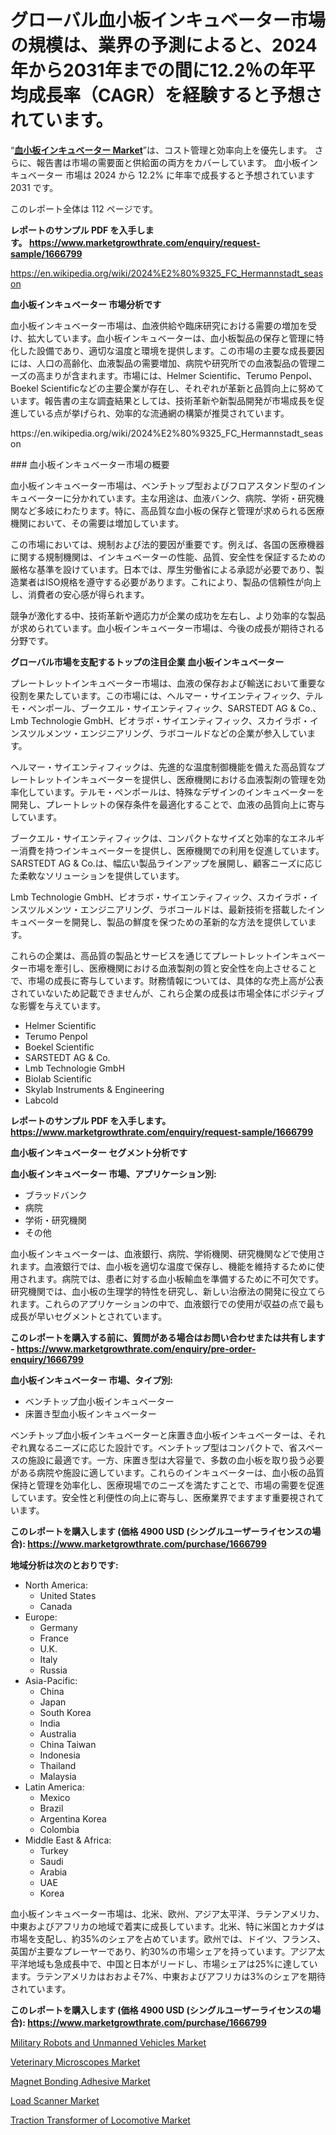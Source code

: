 <p><h1>グローバル血小板インキュベーター市場の規模は、業界の予測によると、2024年から2031年までの間に12.2％の年平均成長率（CAGR）を経験すると予想されています。</h1></p><p>&ldquo;<strong><a href="https://www.marketgrowthrate.com/platelet-incubators-r1666799">血小板インキュベーター Market</a></strong>&rdquo;は、コスト管理と効率向上を優先します。 さらに、報告書は市場の需要面と供給面の両方をカバーしています。 血小板インキュベーター 市場は 2024 から 12.2% に年率で成長すると予想されています2031 です。</p>
<p>このレポート全体は 112 ページです。</p>
<p><strong>レポートのサンプル PDF を入手します。&nbsp;<a href="https://www.marketgrowthrate.com/enquiry/request-sample/1666799">https://www.marketgrowthrate.com/enquiry/request-sample/1666799</a></strong></p>
<p><a href="https://en.wikipedia.org/wiki/2024%E2%80%9325_FC_Hermannstadt_season">https://en.wikipedia.org/wiki/2024%E2%80%9325_FC_Hermannstadt_season</a></p>
<p><strong>血小板インキュベーター 市場分析です</strong></p>
<p><p>血小板インキュベーター市場は、血液供給や臨床研究における需要の増加を受け、拡大しています。血小板インキュベーターは、血小板製品の保存と管理に特化した設備であり、適切な温度と環境を提供します。この市場の主要な成長要因には、人口の高齢化、血液製品の需要増加、病院や研究所での血液製品の管理ニーズの高まりが含まれます。市場には、Helmer Scientific、Terumo Penpol、Boekel Scientificなどの主要企業が存在し、それぞれが革新と品質向上に努めています。報告書の主な調査結果としては、技術革新や新製品開発が市場成長を促進している点が挙げられ、効率的な流通網の構築が推奨されています。</p></p>
<p>https://en.wikipedia.org/wiki/2024%E2%80%9325_FC_Hermannstadt_season</p>
<p><p>### 血小板インキュベーター市場の概要</p><p>血小板インキュベーター市場は、ベンチトップ型およびフロアスタンド型のインキュベーターに分かれています。主な用途は、血液バンク、病院、学術・研究機関など多岐にわたります。特に、高品質な血小板の保存と管理が求められる医療機関において、その需要は増加しています。</p><p>この市場においては、規制および法的要因が重要です。例えば、各国の医療機器に関する規制機関は、インキュベーターの性能、品質、安全性を保証するための厳格な基準を設けています。日本では、厚生労働省による承認が必要であり、製造業者はISO規格を遵守する必要があります。これにより、製品の信頼性が向上し、消費者の安心感が得られます。</p><p>競争が激化する中、技術革新や適応力が企業の成功を左右し、より効率的な製品が求められています。血小板インキュベーター市場は、今後の成長が期待される分野です。</p></p>
<p><strong>グローバル市場を支配するトップの注目企業 血小板インキュベーター</strong></p>
<p><p>プレートレットインキュベーター市場は、血液の保存および輸送において重要な役割を果たしています。この市場には、ヘルマー・サイエンティフィック、テルモ・ペンポール、ブークエル・サイエンティフィック、SARSTEDT AG & Co.、Lmb Technologie GmbH、ビオラボ・サイエンティフィック、スカイラボ・インスツルメンツ・エンジニアリング、ラボコールドなどの企業が参入しています。</p><p>ヘルマー・サイエンティフィックは、先進的な温度制御機能を備えた高品質なプレートレットインキュベーターを提供し、医療機関における血液製剤の管理を効率化しています。テルモ・ペンポールは、特殊なデザインのインキュベーターを開発し、プレートレットの保存条件を最適化することで、血液の品質向上に寄与しています。</p><p>ブークエル・サイエンティフィックは、コンパクトなサイズと効率的なエネルギー消費を持つインキュベーターを提供し、医療機関での利用を促進しています。SARSTEDT AG & Co.は、幅広い製品ラインアップを展開し、顧客ニーズに応じた柔軟なソリューションを提供しています。</p><p>Lmb Technologie GmbH、ビオラボ・サイエンティフィック、スカイラボ・インスツルメンツ・エンジニアリング、ラボコールドは、最新技術を搭載したインキュベーターを開発し、製品の鮮度を保つための革新的な方法を提供しています。</p><p>これらの企業は、高品質の製品とサービスを通じてプレートレットインキュベーター市場を牽引し、医療機関における血液製剤の質と安全性を向上させることで、市場の成長に寄与しています。財務情報については、具体的な売上高が公表されていないため記載できませんが、これら企業の成長は市場全体にポジティブな影響を与えています。</p></p>
<p><ul><li>Helmer Scientific</li><li>Terumo Penpol</li><li>Boekel Scientific</li><li>SARSTEDT AG & Co.</li><li>Lmb Technologie GmbH</li><li>Biolab Scientific</li><li>Skylab Instruments & Engineering</li><li>Labcold</li></ul></p>
<p><strong>レポートのサンプル PDF を入手します。 <a href="https://www.marketgrowthrate.com/enquiry/request-sample/1666799">https://www.marketgrowthrate.com/enquiry/request-sample/1666799</a></strong></p>
<p><strong>血小板インキュベーター セグメント分析です</strong></p>
<p><strong>血小板インキュベーター 市場、アプリケーション別:</strong></p>
<p><ul><li>ブラッドバンク</li><li>病院</li><li>学術・研究機関</li><li>その他</li></ul></p>
<p><p>血小板インキュベーターは、血液銀行、病院、学術機関、研究機関などで使用されます。血液銀行では、血小板を適切な温度で保存し、機能を維持するために使用されます。病院では、患者に対する血小板輸血を準備するために不可欠です。研究機関では、血小板の生理学的特性を研究し、新しい治療法の開発に役立てられます。これらのアプリケーションの中で、血液銀行での使用が収益の点で最も成長が早いセグメントとされています。</p></p>
<p><strong>このレポートを購入する前に、質問がある場合はお問い合わせまたは共有します - <a href="https://www.marketgrowthrate.com/enquiry/pre-order-enquiry/1666799">https://www.marketgrowthrate.com/enquiry/pre-order-enquiry/1666799</a></strong></p>
<p><strong>血小板インキュベーター 市場、タイプ別:</strong></p>
<p><ul><li>ベンチトップ血小板インキュベーター</li><li>床置き型血小板インキュベーター</li></ul></p>
<p><p>ベンチトップ血小板インキュベーターと床置き血小板インキュベーターは、それぞれ異なるニーズに応じた設計です。ベンチトップ型はコンパクトで、省スペースの施設に最適です。一方、床置き型は大容量で、多数の血小板を取り扱う必要がある病院や施設に適しています。これらのインキュベーターは、血小板の品質保持と管理を効率化し、医療現場でのニーズを満たすことで、市場の需要を促進しています。安全性と利便性の向上に寄与し、医療業界でますます重要視されています。</p></p>
<p><strong>このレポートを購入します (価格 4900 USD (シングルユーザーライセンスの場合): <a href="https://www.marketgrowthrate.com/purchase/1666799">https://www.marketgrowthrate.com/purchase/1666799</a></strong></p>
<p><strong>地域分析は次のとおりです:</strong></p>
<p><ul>
    <li>
        North America:
        <ul>
            <li>United States</li>
            <li>Canada</li>
        </ul>
    </li>
    <li>
        Europe:
        <ul>
            <li>Germany</li>
            <li>France</li>
            <li>U.K.</li>
            <li>Italy</li>
            <li>Russia</li>
        </ul>
    </li>
    <li>
        Asia-Pacific:
        <ul>
            <li>China</li>
            <li>Japan</li>
            <li>South Korea</li>
            <li>India</li>
            <li>Australia</li>
            <li>China Taiwan</li>
            <li>Indonesia</li>
            <li>Thailand</li>
            <li>Malaysia</li>
        </ul>
    </li>
    <li>
        Latin America:
        <ul>
            <li>Mexico</li>
            <li>Brazil</li>
            <li>Argentina Korea</li>
            <li>Colombia</li>
        </ul>
    </li>
    <li>
        Middle East & Africa:
        <ul>
            <li>Turkey</li>
            <li>Saudi</li>
            <li>Arabia</li>
            <li>UAE</li>
            <li>Korea</li>
        </ul>
    </li>
    </ul></p>
<p><p>血小板インキュベーター市場は、北米、欧州、アジア太平洋、ラテンアメリカ、中東およびアフリカの地域で着実に成長しています。北米、特に米国とカナダは市場を支配し、約35%のシェアを占めています。欧州では、ドイツ、フランス、英国が主要なプレーヤーであり、約30%の市場シェアを持っています。アジア太平洋地域も急成長中で、中国と日本がリードし、市場シェアは25%に達しています。ラテンアメリカはおおよそ7%、中東およびアフリカは3%のシェアを期待されています。</p></p>
<p><strong>このレポートを購入します (価格 4900 USD (シングルユーザーライセンスの場合): <a href="https://www.marketgrowthrate.com/purchase/1666799">https://www.marketgrowthrate.com/purchase/1666799</a></strong></p>
<p><p><a href="https://github.com/RoseBoyd475/Market-Research-Report-List-1/blob/main/military-robots-and-unmanned-vehicles-market.md">Military Robots and Unmanned Vehicles Market</a></p><p><a href="https://www.linkedin.com/pulse/veterinary-microscopes-market-global-regional-analysis-mnqyc">Veterinary Microscopes Market</a></p><p><a href="https://medium.com/@lorenzobode_58732/global-magnet-bonding-adhesive-market-trends-and-innovations-a-forward-looking-analysis-2024-31b5b15b9f6b?postPublishedType=repub">Magnet Bonding Adhesive Market</a></p><p><a href="https://medium.com/@lorenzobode_58732/market-forecasting-change-global-load-scanner-market-dynamics-and-future-trends-2024-2031-41b6185bff73">Load Scanner Market</a></p><p><a href="https://github.com/NasrinKhan99/Market-Research-Report-List-1/blob/main/traction-transformer-of-locomotive-market.md">Traction Transformer of Locomotive Market</a></p></p>